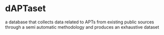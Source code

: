 # dAPTaset
a database that collects data related to APTs from existing public sources through a semi automatic methodology and produces an exhaustive dataset
